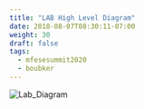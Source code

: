```yaml
---
title: "LAB High Level Diagram"
date: 2018-08-07T08:30:11-07:00
weight: 30
draft: false
tags:
  - mfesesummit2020
  - boubker
---
```


![Lab_Diagram](/images/mfe/Lab_Diagram.png)
